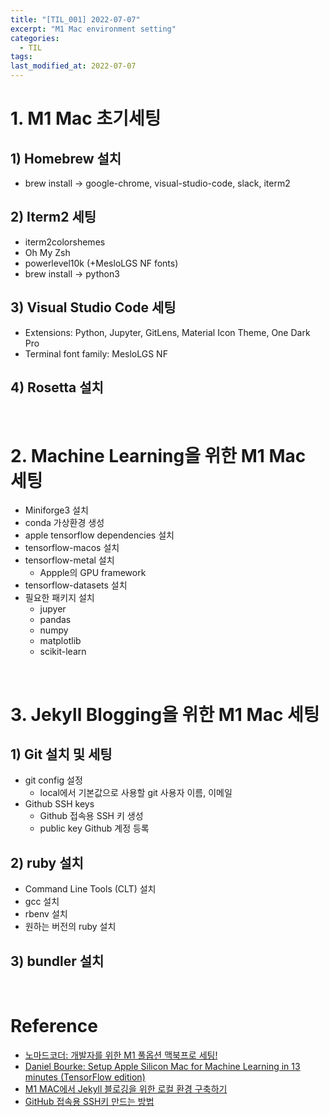 ```yaml
---
title: "[TIL_001] 2022-07-07"
excerpt: "M1 Mac environment setting"
categories:
  - TIL
tags:
last_modified_at: 2022-07-07
---
```


# 1. M1 Mac 초기세팅

## 1) Homebrew 설치
+ brew install -> google-chrome, visual-studio-code, slack, iterm2

## 2) Iterm2 세팅
+ iterm2colorshemes
+ Oh My Zsh
+ powerlevel10k (+MesloLGS NF fonts)
+ brew install -> python3

## 3) Visual Studio Code 세팅
+ Extensions: Python, Jupyter, GitLens, Material Icon Theme, One Dark Pro
+ Terminal font family: MesloLGS NF

## 4) Rosetta 설치

<br>

# 2. Machine Learning을 위한 M1 Mac 세팅

+ Miniforge3 설치
+ conda 가상환경 생성
+ apple tensorflow dependencies 설치
+ tensorflow-macos 설치
+ tensorflow-metal 설치
  + Appple의 GPU framework
+ tensorflow-datasets 설치
+ 필요한 패키지 설치
  + jupyer
  + pandas
  + numpy
  + matplotlib
  + scikit-learn

<br>

# 3. Jekyll Blogging을 위한 M1 Mac 세팅

## 1) Git 설치 및 세팅
+ git config 설정
  + local에서 기본값으로 사용할 git 사용자 이름, 이메일
+ Github SSH keys
  + Github 접속용 SSH 키 생성
  + public key Github 계정 등록

## 2) ruby 설치
+ Command Line Tools (CLT) 설치
+ gcc 설치
+ rbenv 설치
+ 원하는 버전의 ruby 설치

## 3) bundler 설치

<br>

# Reference

+ [노마드코더: 개발자를 위한 M1 풀옵션 맥북프로 세팅!](https://www.youtube.com/watch?v=B26yiuC5zPM)
+ [Daniel Bourke: Setup Apple Silicon Mac for Machine Learning in 13 minutes (TensorFlow edition)](https://www.youtube.com/watch?v=_1CaUOHhI6U)
+ [M1 MAC에서 Jekyll 블로깅을 위한 로컬 환경 구축하기](https://unluckyjung.github.io/develop-setting/2021/01/20/Mac-Jekyll-Setting/)
+ [GitHub 접속용 SSH키 만드는 방법](https://www.lainyzine.com/ko/article/creating-ssh-key-for-github/)